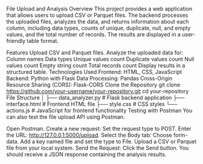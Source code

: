 File Upload and Analysis
Overview
This project provides a web application that allows users to upload CSV or Parquet files. The backend processes the uploaded files, analyzes the data, and returns information about each column, including data types, counts of unique, duplicate, null, and empty values, and the total number of records. The results are displayed in a user-friendly table format.

Features
Upload CSV and Parquet files.
Analyze the uploaded data for:
Column names
Data types
Unique values count
Duplicate values count
Null values count
Empty string count
Total records count
Display results in a structured table.
Technologies Used
Frontend: HTML, CSS, JavaScript
Backend: Python with Flask
Data Processing: Pandas
Cross-Origin Resource Sharing (CORS): Flask-CORS
Clone the Repository
git clone https://github.com/your-username/your-repository.git
cd your-repository
File Structure
│
├── data_analyzer.py          # Flask backend application
├── interface.html      # Frontend HTML file
├── style.css      # CSS styles
└── actions.js       # JavaScript for frontend functionality
Testing with Postman
You can also test the file upload API using Postman.

Open Postman.
Create a new request:
Set the request type to POST.
Enter the URL: http://127.0.0.1:5000/upload.
Select the Body tab:
Choose form-data.
Add a key named file and set the type to File.
Upload a CSV or Parquet file from your local system.
Send the Request:
Click the Send button.
You should receive a JSON response containing the analysis results.

